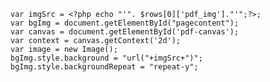     var imgSrc = <?php echo "'". $rows[0]['pdf_img']."'";?>;
    var bgImg = document.getElementById("pagecontent");
    var canvas = document.getElementById('pdf-canvas');
    var context = canvas.getContext('2d');
    var image = new Image();
    bgImg.style.background = "url("+imgSrc+")";
    bgImg.style.backgroundRepeat = "repeat-y";
